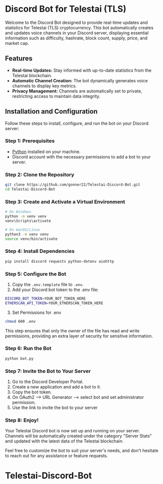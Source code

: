 # Discord Bot for Telestai (TLS)

Welcome to the Discord Bot designed to provide real-time updates and statistics for Telestai (TLS) cryptocurrency. This bot automatically creates and updates voice channels in your Discord server, displaying essential information such as difficulty, hashrate, block count, supply, price, and market cap.

## Features

- **Real-time Updates:** Stay informed with up-to-date statistics from the Telestai blockchain.
- **Automatic Channel Creation:** The bot dynamically generates voice channels to display key metrics.
- **Privacy Management:** Channels are automatically set to private, restricting access to maintain data integrity.

## Installation and Configuration

Follow these steps to install, configure, and run the bot on your Discord server:

### Step 1: Prerequisites

- [Python](https://www.python.org/) installed on your machine.
- Discord account with the necessary permissions to add a bot to your server.

### Step 2: Clone the Repository

```bash
git clone https://github.com/gonner22/Telestai-Discord-Bot.git
cd Telestai-Discord-Bot
```

### Step 3: Create and Activate a Virtual Environment

```bash
# On Windows
python -m venv venv
venv\Scripts\activate

# On macOS/Linux
python3 -m venv venv
source venv/bin/activate
```
### Step 4: Install Dependencies

```bash
pip install discord requests python-dotenv aiohttp
```

### Step 5: Configure the Bot

1. Copy the `.env.template` file to `.env`.
2. Add your Discord bot token to the .env file:

```bash
DISCORD_BOT_TOKEN=YOUR_BOT_TOKEN_HERE
ETHERSCAN_API_TOKEN=YOUR_ETHERSCAN_TOKEN_HERE
```

3. Set Permissions for .env
```bash
chmod 600 .env
```
This step ensures that only the owner of the file has read and write permissions, providing an extra layer of security for sensitive information.

### Step 6: Run the Bot

```bash
python bot.py
```

### Step 7: Invite the Bot to Your Server
1. Go to the Discord Developer Portal.
2. Create a new application and add a bot to it.
3. Copy the bot token.
4. On OAuth2 --> URL Generator --> select bot and set administrator permission.
5. Use the link to invite the bot to your server

### Step 8: Enjoy!
Your Telestai Discord bot is now set up and running on your server. Channels will be automatically created under the category "Server Stats" and updated with the latest data of the Telestai blockchain.

Feel free to customize the bot to suit your server's needs, and don't hesitate to reach out for any assistance or feature requests.
# Telestai-Discord-Bot
